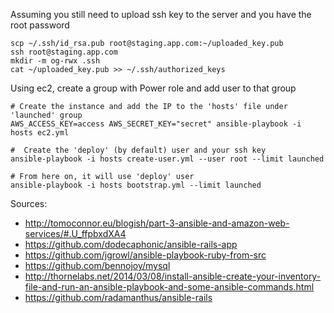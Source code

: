Assuming you still need to upload ssh key to the server and you have the root password
```
scp ~/.ssh/id_rsa.pub root@staging.app.com:~/uploaded_key.pub
ssh root@staging.app.com
mkdir -m og-rwx .ssh
cat ~/uploaded_key.pub >> ~/.ssh/authorized_keys
```

Using ec2, create a group with Power role and add user to that group
```
# Create the instance and add the IP to the 'hosts' file under 'launched' group
AWS_ACCESS_KEY=access AWS_SECRET_KEY="secret" ansible-playbook -i hosts ec2.yml

#  Create the 'deploy' (by default) user and your ssh key
ansible-playbook -i hosts create-user.yml --user root --limit launched

# From here on, it will use 'deploy' user
ansible-playbook -i hosts bootstrap.yml --limit launched
```


Sources:
* http://tomoconnor.eu/blogish/part-3-ansible-and-amazon-web-services/#.U_ffpbxdXA4
* https://github.com/dodecaphonic/ansible-rails-app
* https://github.com/jgrowl/ansible-playbook-ruby-from-src
* https://github.com/bennojoy/mysql
* http://thornelabs.net/2014/03/08/install-ansible-create-your-inventory-file-and-run-an-ansible-playbook-and-some-ansible-commands.html
* https://github.com/radamanthus/ansible-rails
